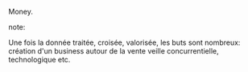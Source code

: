 Money.


note:

Une fois la donnée traitée, croisée, valorisée, les buts sont nombreux:
création d'un business autour de la vente
veille concurrentielle, technologique
etc.
